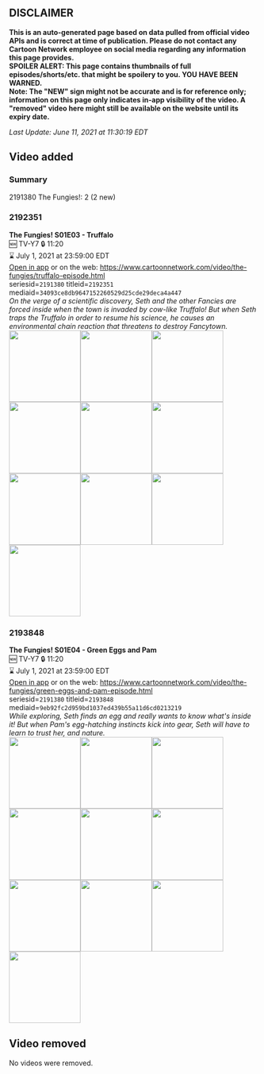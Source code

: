 ## DISCLAIMER
**This is an auto-generated page based on data pulled from official video APIs and is correct at time of publication. Please do not contact any Cartoon Network employee on social media regarding any information this page provides.**  
**SPOILER ALERT: This page contains thumbnails of full episodes/shorts/etc. that might be spoilery to you. YOU HAVE BEEN WARNED.**  
**Note: The "NEW" sign might not be accurate and is for reference only; information on this page only indicates in-app visibility of the video. A "removed" video here might still be available on the website until its expiry date.**  

_Last Update: June 11, 2021 at 11:30:19 EDT_
## Video added
### Summary
2191380 The Fungies!: 2 (2 new)  
### 2192351
**The Fungies! S01E03 - Truffalo**  
🆕 TV-Y7 🔒 11:20  
⌛ July 1, 2021 at 23:59:00 EDT  
[Open in app](https://cnvideo.sercomkc.org/redirector.html?type=cnapp&seriesid=2191380&titleid=2192351&mediaid=34093ce8db9647152260529d25cde29deca4a447) or on the web: https://www.cartoonnetwork.com/video/the-fungies/truffalo-episode.html  
seriesid=`2191380` titleid=`2192351` mediaid=`34093ce8db9647152260529d25cde29deca4a447`  
_On the verge of a scientific discovery, Seth and the other Fancies are forced inside when the town is invaded by cow-like Truffalo! But when Seth traps the Truffalo in order to resume his science, he causes an environmental chain reaction that threatens to destroy Fancytown._  
<a href="https://s3.amazonaws.com/cartoonorchestrator/2192351_001_1280x720.jpg"><img src="https://s3.amazonaws.com/cartoonorchestrator/2192351_001_640x360.jpg" height="144px" /></a><a href="https://s3.amazonaws.com/cartoonorchestrator/2192351_002_1280x720.jpg"><img src="https://s3.amazonaws.com/cartoonorchestrator/2192351_002_640x360.jpg" height="144px" /></a><a href="https://s3.amazonaws.com/cartoonorchestrator/2192351_003_1280x720.jpg"><img src="https://s3.amazonaws.com/cartoonorchestrator/2192351_003_640x360.jpg" height="144px" /></a><a href="https://s3.amazonaws.com/cartoonorchestrator/2192351_004_1280x720.jpg"><img src="https://s3.amazonaws.com/cartoonorchestrator/2192351_004_640x360.jpg" height="144px" /></a><a href="https://s3.amazonaws.com/cartoonorchestrator/2192351_005_1280x720.jpg"><img src="https://s3.amazonaws.com/cartoonorchestrator/2192351_005_640x360.jpg" height="144px" /></a><a href="https://s3.amazonaws.com/cartoonorchestrator/2192351_006_1280x720.jpg"><img src="https://s3.amazonaws.com/cartoonorchestrator/2192351_006_640x360.jpg" height="144px" /></a><a href="https://s3.amazonaws.com/cartoonorchestrator/2192351_007_1280x720.jpg"><img src="https://s3.amazonaws.com/cartoonorchestrator/2192351_007_640x360.jpg" height="144px" /></a><a href="https://s3.amazonaws.com/cartoonorchestrator/2192351_008_1280x720.jpg"><img src="https://s3.amazonaws.com/cartoonorchestrator/2192351_008_640x360.jpg" height="144px" /></a><a href="https://s3.amazonaws.com/cartoonorchestrator/2192351_009_1280x720.jpg"><img src="https://s3.amazonaws.com/cartoonorchestrator/2192351_009_640x360.jpg" height="144px" /></a><a href="https://s3.amazonaws.com/cartoonorchestrator/2192351_010_1280x720.jpg"><img src="https://s3.amazonaws.com/cartoonorchestrator/2192351_010_640x360.jpg" height="144px" /></a>
### 2193848
**The Fungies! S01E04 - Green Eggs and Pam**  
🆕 TV-Y7 🔒 11:20  
⌛ July 1, 2021 at 23:59:00 EDT  
[Open in app](https://cnvideo.sercomkc.org/redirector.html?type=cnapp&seriesid=2191380&titleid=2193848&mediaid=9eb92fc2d959bd1037ed439b55a11d6cd0213219) or on the web: https://www.cartoonnetwork.com/video/the-fungies/green-eggs-and-pam-episode.html  
seriesid=`2191380` titleid=`2193848` mediaid=`9eb92fc2d959bd1037ed439b55a11d6cd0213219`  
_While exploring, Seth finds an egg and really wants to know what's inside it! But when Pam's egg-hatching instincts kick into gear, Seth will have to learn to trust her, and nature._  
<a href="https://s3.amazonaws.com/cartoonorchestrator/2193848_001_1280x720.jpg"><img src="https://s3.amazonaws.com/cartoonorchestrator/2193848_001_640x360.jpg" height="144px" /></a><a href="https://s3.amazonaws.com/cartoonorchestrator/2193848_002_1280x720.jpg"><img src="https://s3.amazonaws.com/cartoonorchestrator/2193848_002_640x360.jpg" height="144px" /></a><a href="https://s3.amazonaws.com/cartoonorchestrator/2193848_003_1280x720.jpg"><img src="https://s3.amazonaws.com/cartoonorchestrator/2193848_003_640x360.jpg" height="144px" /></a><a href="https://s3.amazonaws.com/cartoonorchestrator/2193848_004_1280x720.jpg"><img src="https://s3.amazonaws.com/cartoonorchestrator/2193848_004_640x360.jpg" height="144px" /></a><a href="https://s3.amazonaws.com/cartoonorchestrator/2193848_005_1280x720.jpg"><img src="https://s3.amazonaws.com/cartoonorchestrator/2193848_005_640x360.jpg" height="144px" /></a><a href="https://s3.amazonaws.com/cartoonorchestrator/2193848_006_1280x720.jpg"><img src="https://s3.amazonaws.com/cartoonorchestrator/2193848_006_640x360.jpg" height="144px" /></a><a href="https://s3.amazonaws.com/cartoonorchestrator/2193848_007_1280x720.jpg"><img src="https://s3.amazonaws.com/cartoonorchestrator/2193848_007_640x360.jpg" height="144px" /></a><a href="https://s3.amazonaws.com/cartoonorchestrator/2193848_008_1280x720.jpg"><img src="https://s3.amazonaws.com/cartoonorchestrator/2193848_008_640x360.jpg" height="144px" /></a><a href="https://s3.amazonaws.com/cartoonorchestrator/2193848_009_1280x720.jpg"><img src="https://s3.amazonaws.com/cartoonorchestrator/2193848_009_640x360.jpg" height="144px" /></a><a href="https://s3.amazonaws.com/cartoonorchestrator/2193848_010_1280x720.jpg"><img src="https://s3.amazonaws.com/cartoonorchestrator/2193848_010_640x360.jpg" height="144px" /></a>
## Video removed
No videos were removed.  
